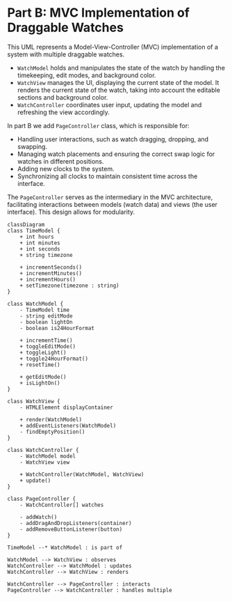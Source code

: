 # Part B: MVC Implementation of Draggable Watches

This UML represents a Model-View-Controller (MVC) implementation of a system with multiple draggable watches.

- `WatchModel` holds and manipulates the state of the watch by handling the timekeeping, edit modes, and background color.
- `WatchView` manages the UI, displaying the current state of the model. It renders the current state of the watch, taking into account the editable sections and background color.
- `WatchController` coordinates user input, updating the model and refreshing the view accordingly.


In part B we add `PageController` class, which is responsible for:

- Handling user interactions, such as watch dragging, dropping, and swapping.
- Managing watch placements and ensuring the correct swap logic for watches in different positions.
- Adding new clocks to the system.
- Synchronizing all clocks to maintain consistent time across the interface.

The `PageController` serves as the intermediary in the MVC architecture, facilitating interactions between models (watch data) and views (the user interface). This design allows for modularity.

```mermaid
classDiagram
class TimeModel {
    + int hours
    + int minutes
    + int seconds
    + string timezone

    + incrementSeconds()
    + incrementMinutes()
    + incrementHours()
    + setTimezone(timezone : string)
}

class WatchModel {
    - TimeModel time
    - string editMode
    - boolean lightOn
    - boolean is24HourFormat

    + incrementTime()
    + toggleEditMode()
    + toggleLight()
    + toggle24HourFormat()
    + resetTime()

    + getEditMode()
    + isLightOn()
}

class WatchView {
    - HTMLElement displayContainer

    + render(WatchModel)
    + addEventListeners(WatchModel)
    - findEmptyPosition()
}

class WatchController {
    - WatchModel model
    - WatchView view

    + WatchController(WatchModel, WatchView)
    + update()
}

class PageController {
    - WatchController[] watches

    - addWatch()
    - addDragAndDropListeners(container)
    - addRemoveButtonListener(button)
}

TimeModel --* WatchModel : is part of

WatchModel --> WatchView : observes
WatchController --> WatchModel : updates
WatchController --> WatchView : renders

WatchController --> PageController : interacts
PageController --> WatchController : handles multiple
```
